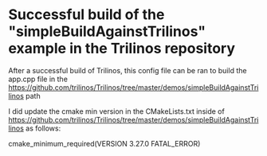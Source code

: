 # Successful build of the "simpleBuildAgainstTrilinos" example in the Trilinos repository  
After a successful build of Trilinos, this config file can be ran to build the app.cpp file in the https://github.com/trilinos/Trilinos/tree/master/demos/simpleBuildAgainstTrilinos path

I did update the cmake min version in the CMakeLists.txt inside of https://github.com/trilinos/Trilinos/tree/master/demos/simpleBuildAgainstTrilinos as follows:

cmake_minimum_required(VERSION 3.27.0 FATAL_ERROR)
